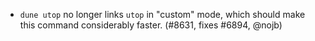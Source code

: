 - `dune utop` no longer links `utop` in "custom" mode, which should make this
  command considerably faster. (#8631, fixes #6894, @nojb)
